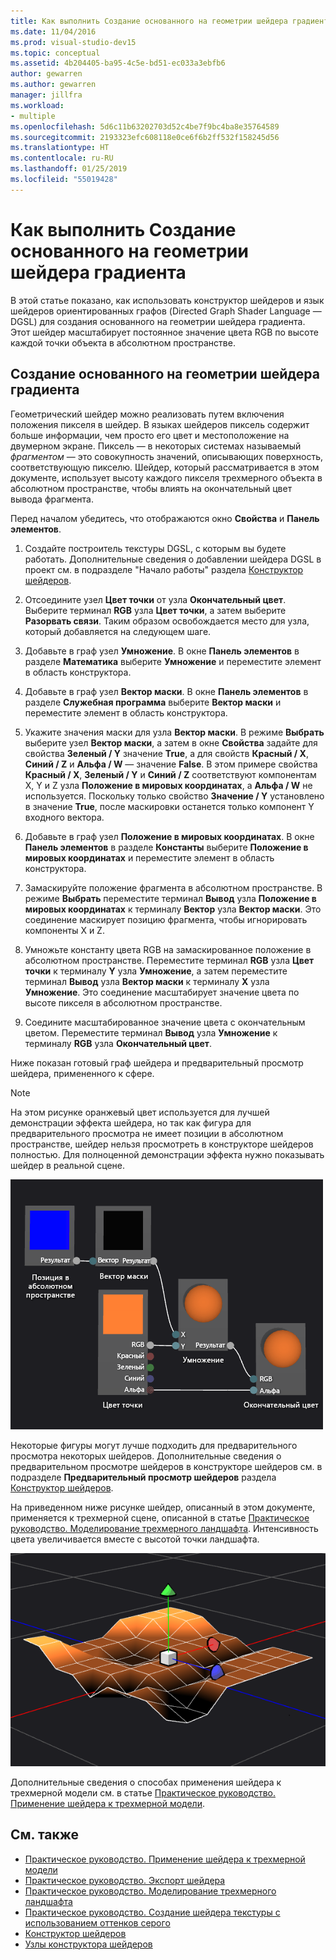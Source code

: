 ```yaml
---
title: Как выполнить Создание основанного на геометрии шейдера градиента
ms.date: 11/04/2016
ms.prod: visual-studio-dev15
ms.topic: conceptual
ms.assetid: 4b204405-ba95-4c5e-bd51-ec033a3ebfb6
author: gewarren
ms.author: gewarren
manager: jillfra
ms.workload:
- multiple
ms.openlocfilehash: 5d6c11b63202703d52c4be7f9bc4ba8e35764589
ms.sourcegitcommit: 2193323efc608118e0ce6f6b2ff532f158245d56
ms.translationtype: HT
ms.contentlocale: ru-RU
ms.lasthandoff: 01/25/2019
ms.locfileid: "55019428"
---
```

# <a name="how-to-create-a-geometry-based-gradient-shader"></a>Как выполнить Создание основанного на геометрии шейдера градиента

В этой статье показано, как использовать конструктор шейдеров и язык шейдеров ориентированных графов (Directed Graph Shader Language — DGSL) для создания основанного на геометрии шейдера градиента. Этот шейдер масштабирует постоянное значение цвета RGB по высоте каждой точки объекта в абсолютном пространстве.

## <a name="create-a-geometry-based-gradient-shader"></a>Создание основанного на геометрии шейдера градиента

Геометрический шейдер можно реализовать путем включения положения пикселя в шейдер. В языках шейдеров пиксель содержит больше информации, чем просто его цвет и местоположение на двумерном экране. Пиксель — в некоторых системах называемый *фрагментом* — это совокупность значений, описывающих поверхность, соответствующую пикселю. Шейдер, который рассматривается в этом документе, использует высоту каждого пикселя трехмерного объекта в абсолютном пространстве, чтобы влиять на окончательный цвет вывода фрагмента.

Перед началом убедитесь, что отображаются окно **Свойства** и **Панель элементов**.

1.  Создайте построитель текстуры DGSL, с которым вы будете работать. Дополнительные сведения о добавлении шейдера DGSL в проект см. в подразделе "Начало работы" раздела [Конструктор шейдеров](../designers/shader-designer.md).

2.  Отсоедините узел **Цвет точки** от узла **Окончательный цвет**. Выберите терминал **RGB** узла **Цвет точки**, а затем выберите **Разорвать связи**. Таким образом освобождается место для узла, который добавляется на следующем шаге.

3.  Добавьте в граф узел **Умножение**. В окне **Панель элементов** в разделе **Математика** выберите **Умножение** и переместите элемент в область конструктора.

4.  Добавьте в граф узел **Вектор маски**. В окне **Панель элементов** в разделе **Служебная программа** выберите **Вектор маски** и переместите элемент в область конструктора.

5.  Укажите значения маски для узла **Вектор маски**. В режиме **Выбрать** выберите узел **Вектор маски**, а затем в окне **Свойства** задайте для свойства **Зеленый / Y** значение **True**, а для свойств **Красный / X**, **Синий / Z** и **Альфа / W** — значение **False**. В этом примере свойства **Красный / X**, **Зеленый / Y** и **Синий / Z** соответствуют компонентам X, Y и Z узла **Положение в мировых координатах**, а **Альфа / W** не используется. Поскольку только свойство **Значение / Y** установлено в значение **True**, после маскировки останется только компонент Y входного вектора.

6.  Добавьте в граф узел **Положение в мировых координатах**. В окне **Панель элементов** в разделе **Константы** выберите **Положение в мировых координатах** и переместите элемент в область конструктора.

7.  Замаскируйте положение фрагмента в абсолютном пространстве. В режиме **Выбрать** переместите терминал **Вывод** узла **Положение в мировых координатах** к терминалу **Вектор** узла **Вектор маски**. Это соединение маскирует позицию фрагмента, чтобы игнорировать компоненты X и Z.

8.  Умножьте константу цвета RGB на замаскированное положение в абсолютном пространстве. Переместите терминал **RGB** узла **Цвет точки** к терминалу **Y** узла **Умножение**, а затем переместите терминал **Вывод** узла **Вектор маски** к терминалу **X** узла **Умножение**. Это соединение масштабирует значение цвета по высоте пикселя в абсолютном пространстве.

9. Соедините масштабированное значение цвета с окончательным цветом. Переместите терминал **Вывод** узла **Умножение** к терминалу **RGB** узла **Окончательный цвет**.

Ниже показан готовый граф шейдера и предварительный просмотр шейдера, примененного к сфере.

> [!NOTE]
> На этом рисунке оранжевый цвет используется для лучшей демонстрации эффекта шейдера, но так как фигура для предварительного просмотра не имеет позиции в абсолютном пространстве, шейдер нельзя просмотреть в конструкторе шейдеров полностью. Для полноценной демонстрации эффекта нужно показывать шейдер в реальной сцене.

 ![Граф шейдера и предварительный просмотр его эффекта](../designers/media/digit-gradient-effect-graph.png)

 Некоторые фигуры могут лучше подходить для предварительного просмотра некоторых шейдеров. Дополнительные сведения о предварительном просмотре шейдеров в конструкторе шейдеров см. в подразделе **Предварительный просмотр шейдеров** раздела [Конструктор шейдеров](../designers/shader-designer.md).

 На приведенном ниже рисунке шейдер, описанный в этом документе, применяется к трехмерной сцене, описанной в статье [Практическое руководство. Моделирование трехмерного ландшафта](../designers/how-to-model-3-d-terrain.md). Интенсивность цвета увеличивается вместе с высотой точки ландшафта.

 ![Применение эффекта градиента к трехмерной модели поверхности](../designers/media/digit-gradient-effect-result.png)

 Дополнительные сведения о способах применения шейдера к трехмерной модели см. в статье [Практическое руководство. Применение шейдера к трехмерной модели](../designers/how-to-apply-a-shader-to-a-3-d-model.md).

## <a name="see-also"></a>См. также

- [Практическое руководство. Применение шейдера к трехмерной модели](../designers/how-to-apply-a-shader-to-a-3-d-model.md)
- [Практическое руководство. Экспорт шейдера](../designers/how-to-export-a-shader.md)
- [Практическое руководство. Моделирование трехмерного ландшафта](../designers/how-to-model-3-d-terrain.md)
- [Практическое руководство. Создание шейдера текстуры с использованием оттенков серого](../designers/how-to-create-a-grayscale-texture-shader.md)
- [Конструктор шейдеров](../designers/shader-designer.md)
- [Узлы конструктора шейдеров](../designers/shader-designer-nodes.md)